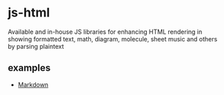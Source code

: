 # js-html
Available and in-house JS libraries for enhancing HTML rendering in showing formatted text, math, diagram, molecule, sheet music and others by parsing plaintext

## examples
+ [Markdown](html/markdown.html)
